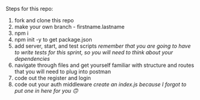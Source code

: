 Steps for this repo: 

1. fork and clone this repo
2. make your own branch - firstname.lastname
3. npm i 
4. npm init -y to get package.json
5. add server, start, and test scripts 
*remember that you are going to have to write tests for this sprint, so you will need to think about your dependencies*
6. navigate through files and get yourself familiar with structure and routes that you will need to plug into postman
7. code out the register and login 
8. code out your auth middleware 
*create an index.js because I forgot to put one in here for you 🙃*

